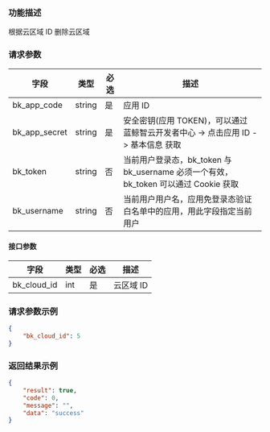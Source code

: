 ### 功能描述

根据云区域 ID 删除云区域

### 请求参数

| 字段 | 类型 | 必选 |  描述 |
|-----------|------------|--------|------------|
| bk_app_code   | string | 是 | 应用 ID     |
| bk_app_secret | string | 是 | 安全密钥(应用 TOKEN)，可以通过 蓝鲸智云开发者中心 -&gt; 点击应用 ID -&gt; 基本信息 获取 |
| bk_token      | string | 否 | 当前用户登录态，bk_token 与 bk_username 必须一个有效，bk_token 可以通过 Cookie 获取 |
| bk_username   | string | 否 | 当前用户用户名，应用免登录态验证白名单中的应用，用此字段指定当前用户 |

#### 接口参数

| 字段                 |  类型      | 必选   |  描述       |
|----------------------|------------|--------|-------------|
| bk_cloud_id  | int      | 是      | 云区域 ID       |


### 请求参数示例

``` json
{
    "bk_cloud_id": 5
}
```

### 返回结果示例


```json
{
    "result": true,
    "code": 0,
    "message": "",
    "data": "success"
}

```
